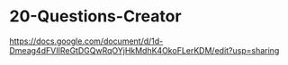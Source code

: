 # 20-Questions-Creator
https://docs.google.com/document/d/1d-Dmeag4dFVIIReGtDGQwRqOYjHkMdhK4OkoFLerKDM/edit?usp=sharing
